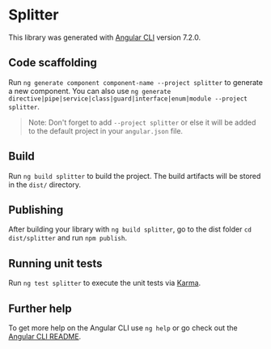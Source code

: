 # Splitter

This library was generated with [Angular CLI](https://github.com/angular/angular-cli) version 7.2.0.

## Code scaffolding

Run `ng generate component component-name --project splitter` to generate a new component. You can also use `ng generate directive|pipe|service|class|guard|interface|enum|module --project splitter`.
> Note: Don't forget to add `--project splitter` or else it will be added to the default project in your `angular.json` file. 

## Build

Run `ng build splitter` to build the project. The build artifacts will be stored in the `dist/` directory.

## Publishing

After building your library with `ng build splitter`, go to the dist folder `cd dist/splitter` and run `npm publish`.

## Running unit tests

Run `ng test splitter` to execute the unit tests via [Karma](https://karma-runner.github.io).

## Further help

To get more help on the Angular CLI use `ng help` or go check out the [Angular CLI README](https://github.com/angular/angular-cli/blob/master/README.md).
